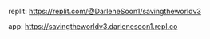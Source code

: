 

replit: https://replit.com/@DarleneSoon1/savingtheworldv3

app: https://savingtheworldv3.darlenesoon1.repl.co
